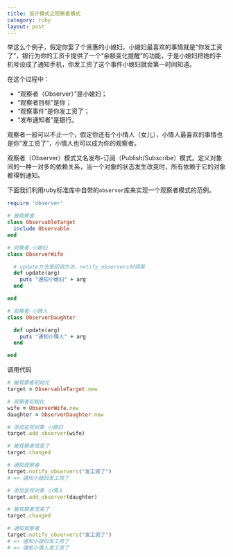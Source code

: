 ```yaml
---
title: 设计模式之观察者模式
category: ruby
layout: post
---
```


举这么个例子，假定你娶了个贤惠的小媳妇，小媳妇最喜欢的事情就是“你发工资了”，银行为你的工资卡提供了一个“余额变化提醒”的功能，于是小媳妇把她的手机号设成了通知手机，你发工资了这个事件小媳妇就会第一时间知道。

在这个过程中：

- “观察者（Observer）”是小媳妇；
- “观察者目标”是你；
- “观察事件”是你发工资了；
- “发布通知者”是银行。

观察者一般可以不止一个，假定你还有个小情人（女儿），小情人最喜欢的事情也是你“发工资了”，小情人也可以成为你的观察者。

观察者（Observer）模式又名发布-订阅（Publish/Subscribe）模式。定义对象间的一种一对多的依赖关系，当一个对象的状态发生改变时，所有依赖于它的对象都得到通知。

下面我们利用ruby标准库中自带的`observer`库来实现一个观察者模式的范例。

```ruby
require 'observer'

# 被观察者
class ObservableTarget
  include Observable
end

# 观察者-小媳妇
class ObserverWife

  # update方法是回调方法，notify_observers时调用
  def update(arg)
    puts "通知小媳妇" + arg
  end

end

# 观察者-小情人
class ObserverDaughter

  def update(arg)
    puts "通知小情人" + arg
  end

end
```

调用代码

```ruby
# 被观察者初始化
target = ObservableTarget.new

# 观察者初始化
wife = ObserverWife.new
daughter = ObserverDaughter.new

# 添加监视对象 小媳妇
target.add_observer(wife)

# 被观察者改变了
target.changed

# 通知观察者
target.notify_observers("发工资了")
# => 通知小媳妇发工资了

# 添加监视对象 小情人
target.add_observer(daughter)

# 被观察者改变了
target.changed

# 通知观察者
target.notify_observers("发工资了")
# => 通知小媳妇发工资了
# => 通知小情人发工资了
```
